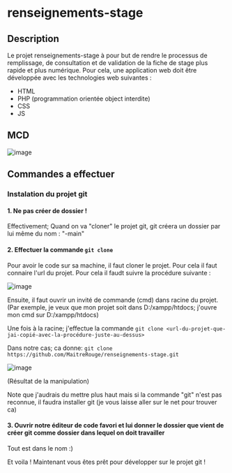 # renseignements-stage

## Description

Le projet renseignements-stage à pour but de rendre le processus de remplissage, de consultation et de validation de la fiche de stage plus rapide et plus numérique. Pour cela, une application web doit être développée avec les technologies web suivantes :
 - HTML
 - PHP (programmation orientée object interdite)
 - CSS
 - JS
 
## MCD

![image](https://github.com/MaitreRouge/renseignements-stage/assets/39885214/d362bd64-1cd4-48b1-86c9-ee3ab52168a2)

## Commandes a effectuer

### Instalation du projet git

#### 1. Ne pas créer de dossier !

Effectivement; Quand on va "cloner" le projet git, git créera un dossier par lui même du nom : "<projet>-main"
  
#### 2. Effectuer la commande ``git clone``
  
Pour avoir le code sur sa machine, il faut cloner le projet. Pour cela il faut connaire l'url du projet. Pour cela il faudt suivre la procédure suivante :
  
  ![image](https://github.com/MaitreRouge/renseignements-stage/assets/39885214/6b296354-c3c6-4a5f-afc3-c80d480ac22d)
  
Ensuite, il faut ouvrir un invité de commande (cmd) dans racine du projet.
(Par exemple, je veux que mon projet soit dans D:/xampp/htdocs; j'ouvre mon cmd sur D:/xampp/htdocs)
  
 Une fois à la racine; j'effectue la commande ``git clone <url-du-projet-que-jai-copié-avec-la-procédure-juste-au-dessus>``
   
Dans notre cas; ca donne: ``git clone https://github.com/MaitreRouge/renseignements-stage.git``
   
![image](https://github.com/MaitreRouge/renseignements-stage/assets/39885214/b89be39e-8331-4d9a-b50d-1e8c360bc073)
   
(Résultat de la manipulation)
  
Note que j'audrais du mettre plus haut mais si la commande "git" n'est pas reconnue, il faudra installer git (je vous laisse aller sur le net pour trouver ca)
   
#### 3. Ouvrir notre éditeur de code favori et lui donner le dossier que vient de créer git comme dossier dans lequel on doit travailler
   
Tout est dans le nom :)
   
Et voila ! Maintenant vous êtes prêt pour développer sur le projet git !
   
   

  


   

   

